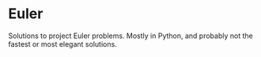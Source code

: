 Euler
=====

Solutions to project Euler problems. Mostly in Python, and probably not the fastest or most elegant solutions.
